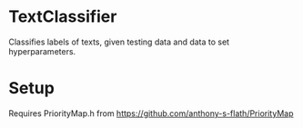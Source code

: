 # TextClassifier
Classifies labels of texts, given testing data and data to set hyperparameters.  

# Setup
Requires PriorityMap.h from https://github.com/anthony-s-flath/PriorityMap  
